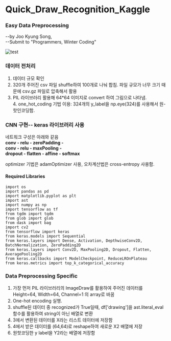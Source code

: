 # Quick_Draw_Recognition_Kaggle

### Easy Data Preprocessing
--by Joo Kyung Song, <br>
--Submit to "Programmers, Winter Coding" 

![test](https://user-images.githubusercontent.com/43398106/68266393-5769d400-0092-11ea-85b9-bc7b466d6799.gif)

### 데이터 전처리
1. 데이터 규모 확인<br>
2. 320개 주어진 csv 파일 shuffle하여 100개로 나눠 합침. 파일 규모가 너무 크기 때문에 csv.gz 파일로 압축해서 활용 <br>
3. PIL 라이브러리 활용해 64*64 이미지로 convert 하여 그림으로 나타냄.<br>4. one_hot_coding 기법 이용: 324개의 y_label을 np.eye(324)를 사용해서 원-핫인코딩함. <br>


### CNN 구현-- keras 라이브러리 사용 
네트워크 구성은 아래와 같음 <br>
**conv - relu - zeroPadding - <br>
conv - relu - maxPooling - <br>
dropout - flatten - affine - softmax**

optimizer 기법은 adamOptimizer 사용, 오차계산법은 cross-entropy 사용함. 


#### Required Libraries
```
import os
import pandas as pd
import matplotlib.pyplot as plt
import ast
import numpy as np
import tensorflow as tf
from tqdm import tqdm
from glob import glob
from dask import bag
import cv2
from tensorflow import keras
from keras.models import Sequential
from keras.layers import Dense, Activation, DepthwiseConv2D, BatchNormalization, ZeroPadding2D
from keras.layers import Conv2D, MaxPooling2D, Dropout, Flatten, AveragePooling2D 
from keras.callbacks import ModelCheckpoint, ReduceLROnPlateau
from keras.metrics import top_k_categorical_accuracy
```

### Data Preprocessing Specific 
1. 가장 먼저 PIL 라이브러리의 ImageDraw를 활용하여 주어진 데이터를 Height=64, Width=64, Channel=1 의 array로 바꿈
2. One-hot encoding 실행. 
3. shuffle된 데이터 중 recognized가 True일때, df['drawing']을 ast.literal_eval 함수를 활용하여 string이 아닌 배열로 변환
4. 3에서 변환된 데이터를 X라는 리스트 데이터에 저장함 
5. 4에서 받은 데이터를 (64,64)로 reshape하여 새로운 X2 배열에 저장
6. 원핫코딩한 y label을 Y2라는 배열에 저장함 



